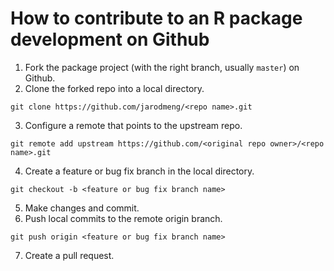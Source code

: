# How to contribute to an R package development on Github

1. Fork the package project (with the right branch, usually `master`) on Github.
2. Clone the forked repo into a local directory.

```
git clone https://github.com/jarodmeng/<repo name>.git
```

3. Configure a remote that points to the upstream repo.

```
git remote add upstream https://github.com/<original repo owner>/<repo name>.git
```

4. Create a feature or bug fix branch in the local directory.

```
git checkout -b <feature or bug fix branch name>
```

5. Make changes and commit.
6. Push local commits to the remote origin branch.

```
git push origin <feature or bug fix branch name>
```

7. Create a pull request.

